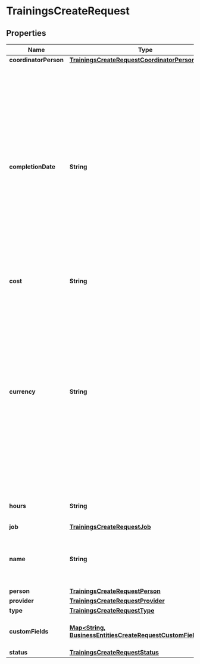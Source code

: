 

# TrainingsCreateRequest


## Properties

| Name | Type | Description | Notes |
|------------ | ------------- | ------------- | -------------|
|**coordinatorPerson** | [**TrainingsCreateRequestCoordinatorPerson**](TrainingsCreateRequestCoordinatorPerson.md) |  |  [optional] |
|**completionDate** | **String** | The timestamp the [Training](https://developers.intellihr.io/docs/v1/) was completed. This date will follow the format defined by [RFC3339](https://tools.ietf.org/html/rfc3339#section-5.6).   YYYY-MM-DD date formatting is also supported, although by using this format the date will be stored as the start of day in UTC time, not the requesting tenants timezone. |  [optional] |
|**cost** | **String** | The cost of this [Training](https://developers.intellihr.io/docs/v1/). |  [optional] |
|**currency** | **String** | The currency used for this [Training](https://developers.intellihr.io/docs/v1/). Will default to the tenant default currency when not provided. An international currency code. Typically AUD for Australian dollar, USD for American dollar etc. See [Official list of codes](https://www.iban.com/currency-codes). |  [optional] |
|**hours** | **String** | How many hours were spent on this [Training](https://developers.intellihr.io/docs/v1/) |  [optional] |
|**job** | [**TrainingsCreateRequestJob**](TrainingsCreateRequestJob.md) |  |  [optional] |
|**name** | **String** | User friendly name given to this [Training](https://developers.intellihr.io/docs/v1/) to identify it in the system. |  |
|**person** | [**TrainingsCreateRequestPerson**](TrainingsCreateRequestPerson.md) |  |  |
|**provider** | [**TrainingsCreateRequestProvider**](TrainingsCreateRequestProvider.md) |  |  [optional] |
|**type** | [**TrainingsCreateRequestType**](TrainingsCreateRequestType.md) |  |  [optional] |
|**customFields** | [**Map&lt;String, BusinessEntitiesCreateRequestCustomFieldsValue&gt;**](BusinessEntitiesCreateRequestCustomFieldsValue.md) | The custom field values for this [Training](https://developers.intellihr.io/docs/v1/) |  [optional] |
|**status** | [**TrainingsCreateRequestStatus**](TrainingsCreateRequestStatus.md) |  |  [optional] |



